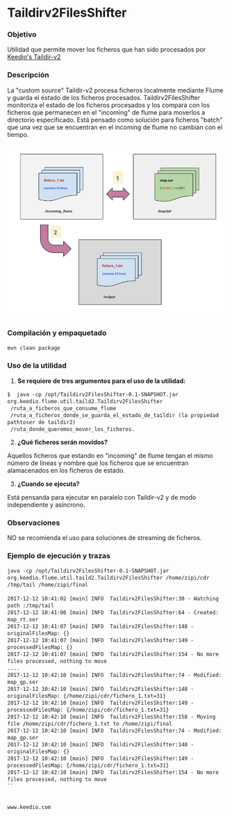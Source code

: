 Taildirv2FilesShifter
=====================

### Objetivo ######
Utilidad que permite mover los ficheros que han sido procesados por [Keedio's Taildir-v2](http://github.com/keedio/taildir-v2)

### Descripción ######
La "custom source" Taildir-v2 procesa ficheros localmente mediante Flume y guarda el estado de los ficheros procesados. Taildirv2FilesShifter monitoriza
el estado de los ficheros procesados y los compara con los ficheros que permanecen en el "incoming" de flume para moverlos a directorio especificado.
Está pensado como solución para ficheros "batch" que una vez que se encuentran en el incoming de flume no cambian con el tiempo.

![](./shifter.png)

### Compilación y empaquetado ######
```
mvn clean package
```

### Uso de la utilidad ###
1. **Se requiere de tres argumentos para el uso de la utilidad:**

 ```
 $  java -cp /opt/Taildirv2FilesShifter-0.1-SNAPSHOT.jar org.keedio.flume.util.taild2.Taildirv2FilesShifter
  /ruta_a_ficheros_que_consume_flume
  /ruta_a_ficheros_donde_se_guarda_el_estado_de_taildir (la propiedad pathtoser de taildir2)
  /ruta_donde_queremos_mover_los_ficheros.
 ```

2. **¿Qué ficheros serán movidos?**

Aquellos ficheros que estando en "incoming" de flume tengan el mismo número de líneas y nombre que los ficheros
que se encuentran alamacenados en los ficheros de estado.

3. **¿Cuando se ejecuta?**

Está pensanda para ejecutar en paralelo con Taildir-v2 y de modo independiente y asíncrono.


### Observaciones ###
NO se recomienda el uso para soluciones de streaming de ficheros.

### Ejemplo de ejecución y trazas ###
```
java -cp /opt/Taildirv2FilesShifter-0.1-SNAPSHOT.jar org.keedio.flume.util.taild2.Taildirv2FilesShifter /home/zipi/cdr /tmp/tail /home/zipi/final

2017-12-12 10:41:02 [main] INFO  Taildirv2FilesShifter:30 - Watching path :/tmp/tail
2017-12-12 10:41:06 [main] INFO  Taildirv2FilesShifter:64 - Created: map_rt.ser
2017-12-12 10:41:07 [main] INFO  Taildirv2FilesShifter:148 - originalFilesMap: {}
2017-12-12 10:41:07 [main] INFO  Taildirv2FilesShifter:149 - processedFilesMap: {}
2017-12-12 10:41:07 [main] INFO  Taildirv2FilesShifter:154 - No more files processed, nothing to move
....
2017-12-12 10:42:10 [main] INFO  Taildirv2FilesShifter:74 - Modified: map_gp.ser
2017-12-12 10:42:10 [main] INFO  Taildirv2FilesShifter:148 - originalFilesMap: {/home/zipi/cdr/fichero_1.txt=31}
2017-12-12 10:42:10 [main] INFO  Taildirv2FilesShifter:149 - processedFilesMap: {/home/zipi/cdr/fichero_1.txt=31}
2017-12-12 10:42:10 [main] INFO  Taildirv2FilesShifter:158 - Moving file /home/zipi/cdr/fichero_1.txt to /home/zipi/final
2017-12-12 10:42:10 [main] INFO  Taildirv2FilesShifter:74 - Modified: map_gp.ser
2017-12-12 10:42:10 [main] INFO  Taildirv2FilesShifter:148 - originalFilesMap: {}
2017-12-12 10:42:10 [main] INFO  Taildirv2FilesShifter:149 - processedFilesMap: {/home/zipi/cdr/fichero_1.txt=31}
2017-12-12 10:42:10 [main] INFO  Taildirv2FilesShifter:154 - No more files processed, nothing to move
``


www.keedio.com

